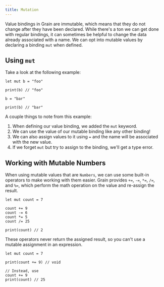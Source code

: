 ```yaml
---
title: Mutation
---
```


Value bindings in Grain are immutable, which means that they do not change after they have been declared. While there's a ton we can get done with regular bindings, it can sometimes be helpful to change the data already associated with a name. We can opt into mutable values by declaring a binding `mut` when defined.

## Using `mut`

Take a look at the following example:

```grain
let mut b = "foo"

print(b) // "foo"

b = "bar"

print(b) // "bar"
```

A couple things to note from this example:

1. When defining our value binding, we added the `mut` keyword.
1. We can use the value of our mutable binding like any other binding!
1. We can also assign values to it using `=` and the name will be associated with the new value.
1. If we forget `mut` but try to assign to the binding, we'll get a type error.

## Working with Mutable Numbers

When using mutable values that are `Numbers`, we can use some built-in operators to make working with them easier. Grain provides `+=`, `-=`, `*=`, `/=`, and `%=`, which perform the math operation on the value and re-assign the result.

```grain
let mut count = 7

count += 9
count -= 6
count *= 5
count /= 25

print(count) // 2
```

These operators never return the assigned result, so you can't use a mutable assignment in an expression.

```grain
let mut count = 7

print(count += 9) // void

// Instead, use
count += 9
print(count) // 25
```
